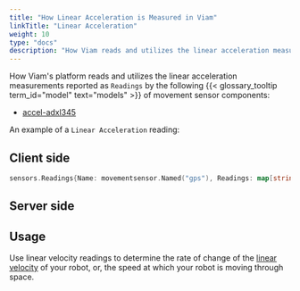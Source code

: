 ```yaml
---
title: "How Linear Acceleration is Measured in Viam"
linkTitle: "Linear Acceleration"
weight: 10
type: "docs"
description: "How Viam reads and utilizes the linear acceleration measurements reported by some models of movement sensor."
---
```


How Viam's platform reads and utilizes the linear acceleration measurements reported as `Readings` by the following {{< glossary_tooltip term_id="model" text="models" >}} of movement sensor components:

- [accel-adxl345](/components/movement-sensor/adxl345/)

An example of a `Linear Acceleration` reading:

## Client side

``` go
sensors.Readings{Name: movementsensor.Named("gps"), Readings: map[string]interface{}{"a": 4.5, "b": 5.6, "c": 6.7}}
```

## Server side

<!-- TODO: add terminal output or short code snippet -->

## Usage

Use linear velocity readings to determine the rate of change of the [linear velocity](/services/navigation/linear-velocity/) of your robot, or, the speed at which your robot is moving through space.
